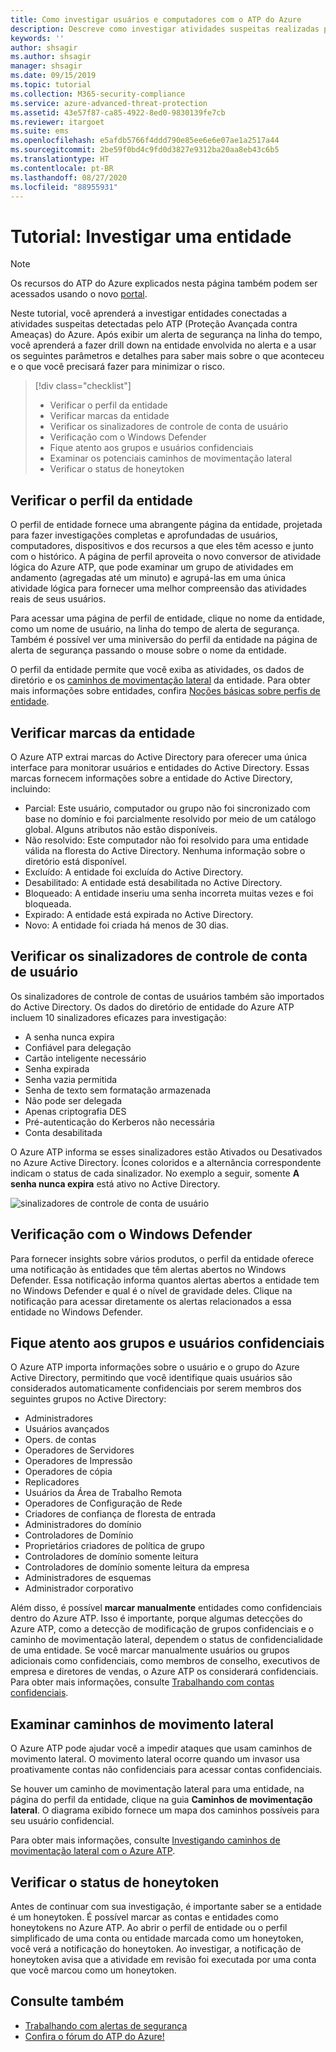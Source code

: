 ```yaml
---
title: Como investigar usuários e computadores com o ATP do Azure
description: Descreve como investigar atividades suspeitas realizadas por usuários, entidades, computadores ou dispositivos que usam o Azure ATP (Proteção Avançada contra Ameaças)
keywords: ''
author: shsagir
ms.author: shsagir
manager: shsagir
ms.date: 09/15/2019
ms.topic: tutorial
ms.collection: M365-security-compliance
ms.service: azure-advanced-threat-protection
ms.assetid: 43e57f87-ca85-4922-8ed0-9830139fe7cb
ms.reviewer: itargoet
ms.suite: ems
ms.openlocfilehash: e5afdb5766f4ddd790e85ee6e6e07ae1a2517a44
ms.sourcegitcommit: 2be59f0bd4c9fd0d3827e9312ba20aa8eb43c6b5
ms.translationtype: HT
ms.contentlocale: pt-BR
ms.lasthandoff: 08/27/2020
ms.locfileid: "88955931"
---
```

# <a name="tutorial-investigate-an-entity"></a>Tutorial: Investigar uma entidade

> [!NOTE]
> Os recursos do ATP do Azure explicados nesta página também podem ser acessados usando o novo [portal](https://portal.cloudappsecurity.com).

Neste tutorial, você aprenderá a investigar entidades conectadas a atividades suspeitas detectadas pelo ATP (Proteção Avançada contra Ameaças) do Azure. Após exibir um alerta de segurança na linha do tempo, você aprenderá a fazer drill down na entidade envolvida no alerta e a usar os seguintes parâmetros e detalhes para saber mais sobre o que aconteceu e o que você precisará fazer para minimizar o risco.

> [!div class="checklist"]
> * Verificar o perfil da entidade
> * Verificar marcas da entidade
> * Verificar os sinalizadores de controle de conta de usuário
> * Verificação com o Windows Defender
> * Fique atento aos grupos e usuários confidenciais
> * Examinar os potenciais caminhos de movimentação lateral
> * Verificar o status de honeytoken

## <a name="check-the-entity-profile"></a>Verificar o perfil da entidade

O perfil de entidade fornece uma abrangente página da entidade, projetada para fazer investigações completas e aprofundadas de usuários, computadores, dispositivos e dos recursos a que eles têm acesso e junto com o histórico. A página de perfil aproveita o novo conversor de atividade lógica do Azure ATP, que pode examinar um grupo de atividades em andamento (agregadas até um minuto) e agrupá-las em uma única atividade lógica para fornecer uma melhor compreensão das atividades reais de seus usuários.

Para acessar uma página de perfil de entidade, clique no nome da entidade, como um nome de usuário, na linha do tempo de alerta de segurança. Também é possível ver uma miniversão do perfil da entidade na página de alerta de segurança passando o mouse sobre o nome da entidade.

O perfil da entidade permite que você exiba as atividades, os dados de diretório e os [caminhos de movimentação lateral](use-case-lateral-movement-path.md) da entidade. Para obter mais informações sobre entidades, confira [Noções básicas sobre perfis de entidade](entity-profiles.md).

## <a name="check-entity-tags"></a>Verificar marcas da entidade

O Azure ATP extrai marcas do Active Directory para oferecer uma única interface para monitorar usuários e entidades do Active Directory. Essas marcas fornecem informações sobre a entidade do Active Directory, incluindo:
- Parcial: Este usuário, computador ou grupo não foi sincronizado com base no domínio e foi parcialmente resolvido por meio de um catálogo global. Alguns atributos não estão disponíveis.
- Não resolvido: Este computador não foi resolvido para uma entidade válida na floresta do Active Directory. Nenhuma informação sobre o diretório está disponível.
- Excluído: A entidade foi excluída do Active Directory.
- Desabilitado: A entidade está desabilitada no Active Directory.
- Bloqueado: A entidade inseriu uma senha incorreta muitas vezes e foi bloqueada.
- Expirado: A entidade está expirada no Active Directory.
- Novo: A entidade foi criada há menos de 30 dias.

## <a name="check-user-account-control-flags"></a>Verificar os sinalizadores de controle de conta de usuário

Os sinalizadores de controle de contas de usuários também são importados do Active Directory. Os dados do diretório de entidade do Azure ATP incluem 10 sinalizadores eficazes para investigação: 
- A senha nunca expira
- Confiável para delegação
- Cartão inteligente necessário
- Senha expirada
- Senha vazia permitida
- Senha de texto sem formatação armazenada
- Não pode ser delegada
- Apenas criptografia DES
- Pré-autenticação do Kerberos não necessária
- Conta desabilitada 

O Azure ATP informa se esses sinalizadores estão Ativados ou Desativados no Azure Active Directory. Ícones coloridos e a alternância correspondente indicam o status de cada sinalizador. No exemplo a seguir, somente **A senha nunca expira** está ativo no Active Directory.

 ![sinalizadores de controle de conta de usuário](media/user-access-flags.png)

## <a name="cross-check-with-windows-defender"></a>Verificação com o Windows Defender

Para fornecer insights sobre vários produtos, o perfil da entidade oferece uma notificação às entidades que têm alertas abertos no Windows Defender. Essa notificação informa quantos alertas abertos a entidade tem no Windows Defender e qual é o nível de gravidade deles. Clique na notificação para acessar diretamente os alertas relacionados a essa entidade no Windows Defender.


## <a name="keep-an-eye-on-sensitive-users-and-groups"></a>Fique atento aos grupos e usuários confidenciais

O Azure ATP importa informações sobre o usuário e o grupo do Azure Active Directory, permitindo que você identifique quais usuários são considerados automaticamente confidenciais por serem membros dos seguintes grupos no Active Directory:

- Administradores
- Usuários avançados
- Opers. de contas
- Operadores de Servidores
- Operadores de Impressão
- Operadores de cópia
- Replicadores
- Usuários da Área de Trabalho Remota 
- Operadores de Configuração de Rede 
- Criadores de confiança de floresta de entrada
- Administradores do domínio
- Controladores de Domínio
- Proprietários criadores de política de grupo 
- Controladores de domínio somente leitura 
- Controladores de domínio somente leitura da empresa 
- Administradores de esquemas 
- Administrador corporativo

Além disso, é possível **marcar manualmente** entidades como confidenciais dentro do Azure ATP. Isso é importante, porque algumas detecções do Azure ATP, como a detecção de modificação de grupos confidenciais e o caminho de movimentação lateral, dependem o status de confidencialidade de uma entidade. Se você marcar manualmente usuários ou grupos adicionais como confidenciais, como membros de conselho, executivos de empresa e diretores de vendas, o Azure ATP os considerará confidenciais. Para obter mais informações, consulte [Trabalhando com contas confidenciais](sensitive-accounts.md).

## <a name="review-lateral-movement-paths"></a>Examinar caminhos de movimento lateral

O Azure ATP pode ajudar você a impedir ataques que usam caminhos de movimento lateral. O movimento lateral ocorre quando um invasor usa proativamente contas não confidenciais para acessar contas confidenciais.

Se houver um caminho de movimentação lateral para uma entidade, na página do perfil da entidade, clique na guia **Caminhos de movimentação lateral**. O diagrama exibido fornece um mapa dos caminhos possíveis para seu usuário confidencial. 

Para obter mais informações, consulte [Investigando caminhos de movimentação lateral com o Azure ATP](use-case-lateral-movement-path.md).

## <a name="check-honeytoken-status"></a>Verificar o status de honeytoken

Antes de continuar com sua investigação, é importante saber se a entidade é um honeytoken. É possível marcar as contas e entidades como honeytokens no Azure ATP. Ao abrir o perfil de entidade ou o perfil simplificado de uma conta ou entidade marcada como um honeytoken, você verá a notificação do honeytoken. Ao investigar, a notificação de honeytoken avisa que a atividade em revisão foi executada por uma conta que você marcou como um honeytoken.

## <a name="see-also"></a>Consulte também

- [Trabalhando com alertas de segurança](working-with-suspicious-activities.md)
- [Confira o fórum do ATP do Azure!](https://aka.ms/azureatpcommunity)
